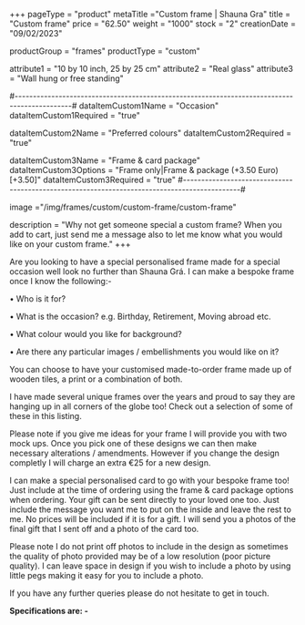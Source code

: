 +++
pageType = "product"
metaTitle ="Custom frame | Shauna Gra"
title = "Custom frame"
price = "62.50"
weight = "1000"
stock = "2"
creationDate = "09/02/2023"

productGroup = "frames"
productType = "custom"
 
attribute1 = "10 by 10 inch, 25 by 25 cm" 
attribute2 = "Real glass"
attribute3 = "Wall hung or free standing"
 
#---------------------------------------------------------------------------------------------#
dataItemCustom1Name = "Occasion"
dataItemCustom1Required = "true"

dataItemCustom2Name = "Preferred colours"
dataItemCustom2Required = "true"

dataItemCustom3Name = "Frame & card package"
dataItemCustom3Options = "Frame only|Frame & package (+3.50 Euro)[+3.50]"
dataItemCustom3Required = "true"
#---------------------------------------------------------------------------------------------#

image ="/img/frames/custom/custom-frame/custom-frame"
 
description = "Why not get someone special a custom frame? When you add to cart, just send me a message also to let me know what you would like on your custom frame."
+++

Are you looking to have a special personalised frame made for a special occasion well look no further than Shauna Grá.
I can make a bespoke frame once I know the following:-

• Who is it for?

• What is the occasion? e.g. Birthday, Retirement, Moving abroad etc.

• What colour would you like for background?

• Are there any particular images / embellishments you would like on it?

You can choose to have your customised made-to-order frame made up of wooden tiles, a print or a combination of both.

I have made several unique frames over the years and proud to say they are hanging up in all corners of the globe too! Check out a selection of some of these in this listing.

Please note if you give me ideas for your frame I will provide you with two mock ups. Once you pick one of these designs we can then make necessary alterations / amendments. However if you change the design completly I will charge an extra €25 for a new design.

I can make a special personalised card to go with your bespoke frame too! Just include at the time of ordering using the frame & card package options when ordering.
Your gift can be sent directly to your loved one too. Just include the message you want me to put on the inside and leave the rest to me. No prices will be included if it is for a gift. I will send you a photos of the final gift that I sent off and a photo of the card too.

Please note I do not print off photos to include in the design as sometimes the quality of photo provided may be of a low resolution (poor picture quality). I can leave space in design if you wish to include a photo by using little pegs making it easy for you to include a photo.

If you have any further queries please do not hesitate to get in touch.

**Specifications are: -**
